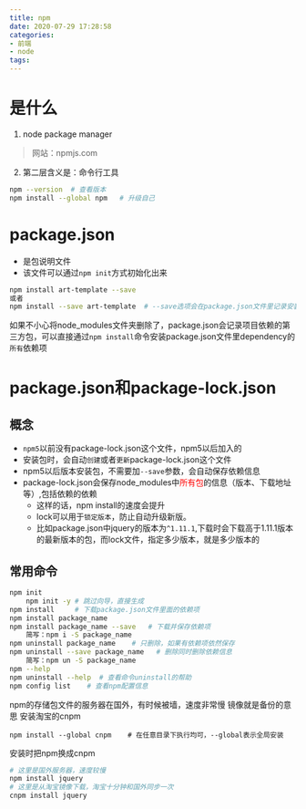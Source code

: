 ```yaml
---
title: npm
date: 2020-07-29 17:28:58
categories:
- 前端
- node
tags:
---
```

# 是什么
1. node package manager
> 网站：npmjs.com
2. 第二层含义是：命令行工具
```bash
npm --version  # 查看版本
npm install --global npm   # 升级自己
```
# package.json
- 是包说明文件
- 该文件可以通过`npm init`方式初始化出来
```bash
npm install art-template --save
或者
npm install --save art-template  # --save选项会在package.json文件里记录安装的包信息
```
如果不小心将node_modules文件夹删除了，package.json会记录项目依赖的第三方包，可以直接通过`npm install`命令安装package.json文件里dependency的`所有`依赖项

# package.json和package-lock.json
## 概念
- `npm5`以前没有package-lock.json这个文件，npm5以后加入的
- 安装包时，会自动`创建`或者`更新`package-lock.json这个文件
- npm5以后版本安装包，不需要加`--save`参数，会自动保存依赖信息
- package-lock.json会保存node_modules中<font color=red>所有包</font>的信息（版本、下载地址等）,包括依赖的依赖
  - 这样的话，npm install的速度会提升
  - lock可以用于`锁定版本`，防止自动升级新版。
  - 比如package.json中jquery的版本为`^1.11.1`,下载时会下载高于1.11.1版本的最新版本的包，而lock文件，指定多少版本，就是多少版本的

## 常用命令
```bash
npm init
    npm init -y # 跳过向导，直接生成
npm install     # 下载package.json文件里面的依赖项
npm install package_name
npm install package_name --save   # 下载并保存依赖项 
    简写：npm i -S package_name
npm uninstall package_name    # 只删除，如果有依赖项依然保存
npm uninstall --save package_name   # 删除同时删除依赖信息
    简写：npm un -S package_name
npm --help
npm uninstall --help  # 查看命令uninstall的帮助
npm config list    # 查看npm配置信息 
```
npm的存储包文件的服务器在国外，有时候被墙，速度非常慢
镜像就是备份的意思
安装淘宝的cnpm
```shell
npm install --global cnpm    # 在任意目录下执行均可，--global表示全局安装
```
安装时把npm换成cnpm
```bash
# 这里是国外服务器，速度较慢
npm install jquery
# 这里是从淘宝镜像下载，淘宝十分钟和国外同步一次
cnpm install jquery
```

